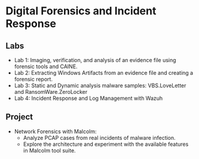 # Digital Forensics and Incident Response

## Labs

- Lab 1: Imaging, verification, and analysis of an evidence file using forensic tools and CAINE.
- Lab 2: Extracting Windows Artifacts from an evidence file and creating a forensic report.
- Lab 3: Static and Dynamic analysis malware samples: VBS.LoveLetter and RansomWare.ZeroLocker
- Lab 4: Incident Response and Log Management with Wazuh

## Project

- Network Forensics with Malcolm:
  - Analyze PCAP cases from real incidents of malware infection.
  - Explore the architecture and experiment with the available features in Malcolm tool suite.

